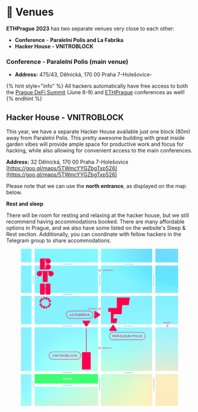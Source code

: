 # 🏨 Venues

**ETHPrague 2023** has two separate venues very close to each other:

* **Conference** - **Paralelní Polis and La Fabrika**
* **Hacker House - VNITROBLOCK**

### Conference - Paralelní Polis (main venue)&#x20;

* **Address:** 475/43, Dělnická, 170 00 Praha 7-Holešovice-

{% hint style="info" %}
All hackers automatically have free access to both the [Prague DeFi Summit](https://praguedefisummit.com/) (June 8-9)  and [ETHPrague](https://ethprague.com/) conferences as well!
{% endhint %}

## Hacker House - VNITROBLOCK

This year, we have a separate Hacker House available just one block (80m) away from Paralelní Polis. This pretty awesome building with great inside garden vibes will provide ample space for productive work and focus for hacking, while also allowing for convenient access to the main conferences.

**Address:** 32 Dělnická, 170 00 Praha 7-Holešovice [https://goo.gl/maps/5TWmcYYGZbgTxp526](https://goo.gl/maps/5TWmcYYGZbgTxp526)

Please note that we can use the **north entrance**, as displayed on the map below.

**Rest and sleep**

There will be room for resting and relaxing at the hacker house, but we still recommend having accommodations booked. There are many affordable options in Prague, and we also have some listed on the website's Sleep & Rest section. Additionally, you can coordinate with fellow hackers in the Telegram group to share accommodations.

<figure><img src="../.gitbook/assets/mapa_2_2_.jpg" alt=""><figcaption></figcaption></figure>
